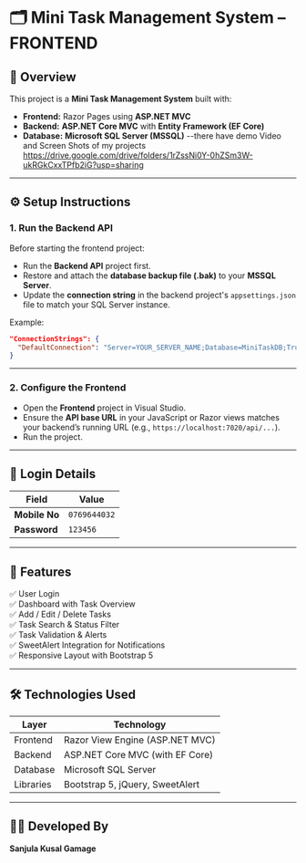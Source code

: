 # 🗂️ Mini Task Management System – FRONTEND

## 📘 Overview
This project is a **Mini Task Management System** built with:
- **Frontend:** Razor Pages using **ASP.NET MVC**
- **Backend:** **ASP.NET Core MVC** with **Entity Framework (EF Core)**
- **Database:** **Microsoft SQL Server (MSSQL)**
  --there have demo Video and Screen Shots of my projects
https://drive.google.com/drive/folders/1rZssNi0Y-0hZSm3W-ukRGkCxxTPfb2iG?usp=sharing
---

## ⚙️ Setup Instructions

### 1. Run the Backend API
Before starting the frontend project:
- Run the **Backend API** project first.
- Restore and attach the **database backup file (.bak)** to your **MSSQL Server**.
- Update the **connection string** in the backend project's `appsettings.json` file to match your SQL Server instance.

Example:
```json
"ConnectionStrings": {
  "DefaultConnection": "Server=YOUR_SERVER_NAME;Database=MiniTaskDB;Trusted_Connection=True;TrustServerCertificate=True;"
}
```

---

### 2. Configure the Frontend
- Open the **Frontend** project in Visual Studio.
- Ensure the **API base URL** in your JavaScript or Razor views matches your backend’s running URL (e.g., `https://localhost:7020/api/...`).
- Run the project.

---

## 🔐 Login Details

| Field         | Value         |
|----------------|---------------|
| **Mobile No**  | `0769644032`  |
| **Password**   | `123456`      |

---

## 🧩 Features
✅ User Login   
✅ Dashboard with Task Overview  
✅ Add / Edit / Delete Tasks  
✅ Task Search & Status Filter  
✅ Task Validation & Alerts  
✅ SweetAlert Integration for Notifications  
✅ Responsive Layout with Bootstrap 5  

---

## 🛠️ Technologies Used

| Layer | Technology |
|--------|-------------|
| Frontend | Razor View Engine (ASP.NET MVC) |
| Backend | ASP.NET Core MVC (with EF Core) |
| Database | Microsoft SQL Server |
| Libraries | Bootstrap 5, jQuery, SweetAlert |

---

## 🧑‍💻 Developed By
**Sanjula Kusal Gamage**
